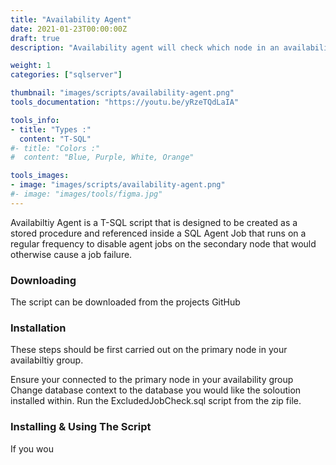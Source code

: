 ```yaml
---
title: "Availability Agent"
date: 2021-01-23T00:00:00Z
draft: true
description: "Availability agent will check which node in an availability group is master and disable jobs on secondary nodes."

weight: 1
categories: ["sqlserver"]

thumbnail: "images/scripts/availability-agent.png"
tools_documentation: "https://youtu.be/yRzeTQdLaIA"

tools_info:
- title: "Types :"
  content: "T-SQL"
#- title: "Colors :"
#  content: "Blue, Purple, White, Orange"

tools_images:
- image: "images/scripts/availability-agent.png"
#- image: "images/tools/figma.jpg"
---
```


Availabiltiy Agent is a T-SQL script that is designed to be created as a stored procedure and referenced inside a SQL Agent Job that runs on a regular frequency to disable agent jobs on the secondary node that would otherwise cause a job failure.

### Downloading

The script can be downloaded from the projects GitHub

### Installation 

These steps should be first carried out on the primary node in your availabiltiy group.

Ensure your connected to the primary node in your availability group
Change database context to the database you would like the soloution installed within.
Run the ExcludedJobCheck.sql script from the zip file.

### Installing & Using The Script

If you wou


